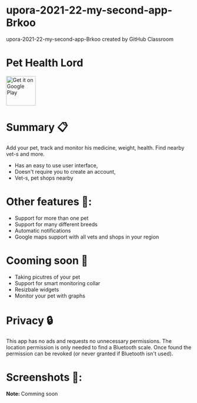 # upora-2021-22-my-second-app-Brkoo
upora-2021-22-my-second-app-Brkoo created by GitHub Classroom

# <b>Pet Health Lord</b>


<img src="https://play.google.com/intl/en_us/badges/images/generic/en-play-badge.png" alt="Get it on Google Play" height="80"/>


# Summary :clipboard:

Add your pet, track and monitor his medicine, weight, health. Find nearby vet-s and more.
* Has an easy to use user interface,
* Doesn't require you to create an account,
* Vet-s, pet shops nearby

# Other features 🐶:
- Support for more than one pet
- Support for many different breeds
- Automatic notifications
- Google maps support with all vets and shops in your region


# Cooming soon :eyes:
- Taking picutres of your pet
- Support for smart monitoring collar
- Resizbale widgets
- Monitor your pet with graphs


# Privacy :lock:
This app has no ads and requests no unnecessary permissions. The location permission is only needed to find a Bluetooth scale. Once found the permission can be revoked (or never granted if Bluetooth isn't used).



# Screenshots 📱:
<b>Note: </b>Comming soon 
